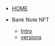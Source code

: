 


- [HOME](README.md)

- Bank Note NFT

  - [Intro](bankNote/index.md)
  - [versions](bankNote/version.md)  
